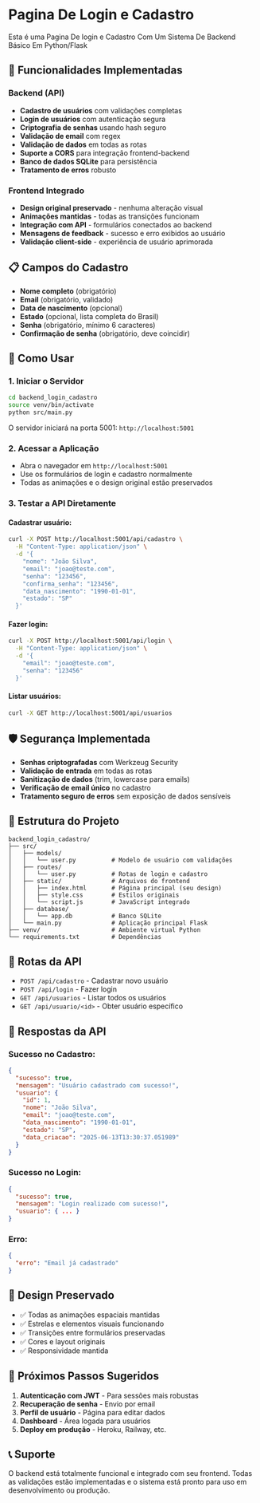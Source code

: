 # Pagina De Login e Cadastro

Esta é uma Pagina De login e Cadastro Com Um Sistema De Backend Básico Em Python/Flask

## 🚀 Funcionalidades Implementadas

### Backend (API)
- **Cadastro de usuários** com validações completas
- **Login de usuários** com autenticação segura
- **Criptografia de senhas** usando hash seguro
- **Validação de email** com regex
- **Validação de dados** em todas as rotas
- **Suporte a CORS** para integração frontend-backend
- **Banco de dados SQLite** para persistência
- **Tratamento de erros** robusto

### Frontend Integrado
- **Design original preservado** - nenhuma alteração visual
- **Animações mantidas** - todas as transições funcionam
- **Integração com API** - formulários conectados ao backend
- **Mensagens de feedback** - sucesso e erro exibidos ao usuário
- **Validação client-side** - experiência de usuário aprimorada

## 📋 Campos do Cadastro

- **Nome completo** (obrigatório)
- **Email** (obrigatório, validado)
- **Data de nascimento** (opcional)
- **Estado** (opcional, lista completa do Brasil)
- **Senha** (obrigatório, mínimo 6 caracteres)
- **Confirmação de senha** (obrigatório, deve coincidir)

## 🔧 Como Usar

### 1. Iniciar o Servidor
```bash
cd backend_login_cadastro
source venv/bin/activate
python src/main.py
```

O servidor iniciará na porta 5001: `http://localhost:5001`

### 2. Acessar a Aplicação
- Abra o navegador em `http://localhost:5001`
- Use os formulários de login e cadastro normalmente
- Todas as animações e o design original estão preservados

### 3. Testar a API Diretamente

#### Cadastrar usuário:
```bash
curl -X POST http://localhost:5001/api/cadastro \
  -H "Content-Type: application/json" \
  -d '{
    "nome": "João Silva",
    "email": "joao@teste.com",
    "senha": "123456",
    "confirma_senha": "123456",
    "data_nascimento": "1990-01-01",
    "estado": "SP"
  }'
```

#### Fazer login:
```bash
curl -X POST http://localhost:5001/api/login \
  -H "Content-Type: application/json" \
  -d '{
    "email": "joao@teste.com",
    "senha": "123456"
  }'
```

#### Listar usuários:
```bash
curl -X GET http://localhost:5001/api/usuarios
```

## 🛡️ Segurança Implementada

- **Senhas criptografadas** com Werkzeug Security
- **Validação de entrada** em todas as rotas
- **Sanitização de dados** (trim, lowercase para emails)
- **Verificação de email único** no cadastro
- **Tratamento seguro de erros** sem exposição de dados sensíveis

## 📁 Estrutura do Projeto

```
backend_login_cadastro/
├── src/
│   ├── models/
│   │   └── user.py          # Modelo de usuário com validações
│   ├── routes/
│   │   └── user.py          # Rotas de login e cadastro
│   ├── static/              # Arquivos do frontend
│   │   ├── index.html       # Página principal (seu design)
│   │   ├── style.css        # Estilos originais
│   │   └── script.js        # JavaScript integrado
│   ├── database/
│   │   └── app.db           # Banco SQLite
│   └── main.py              # Aplicação principal Flask
├── venv/                    # Ambiente virtual Python
└── requirements.txt         # Dependências
```

## 🔄 Rotas da API

- `POST /api/cadastro` - Cadastrar novo usuário
- `POST /api/login` - Fazer login
- `GET /api/usuarios` - Listar todos os usuários
- `GET /api/usuario/<id>` - Obter usuário específico

## 📝 Respostas da API

### Sucesso no Cadastro:
```json
{
  "sucesso": true,
  "mensagem": "Usuário cadastrado com sucesso!",
  "usuario": {
    "id": 1,
    "nome": "João Silva",
    "email": "joao@teste.com",
    "data_nascimento": "1990-01-01",
    "estado": "SP",
    "data_criacao": "2025-06-13T13:30:37.051989"
  }
}
```

### Sucesso no Login:
```json
{
  "sucesso": true,
  "mensagem": "Login realizado com sucesso!",
  "usuario": { ... }
}
```

### Erro:
```json
{
  "erro": "Email já cadastrado"
}
```

## 🎨 Design Preservado

- ✅ Todas as animações espaciais mantidas
- ✅ Estrelas e elementos visuais funcionando
- ✅ Transições entre formulários preservadas
- ✅ Cores e layout originais
- ✅ Responsividade mantida

## 🚀 Próximos Passos Sugeridos

1. **Autenticação com JWT** - Para sessões mais robustas
2. **Recuperação de senha** - Envio por email
3. **Perfil de usuário** - Página para editar dados
4. **Dashboard** - Área logada para usuários
5. **Deploy em produção** - Heroku, Railway, etc.

## 📞 Suporte

O backend está totalmente funcional e integrado com seu frontend. Todas as validações estão implementadas e o sistema está pronto para uso em desenvolvimento ou produção.

